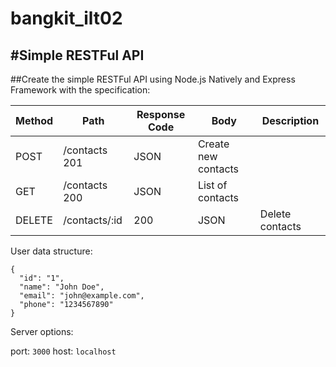 # bangkit_ilt02
#Simple RESTFul API
---
##Create the simple RESTFul API using Node.js Natively and Express Framework with the specification:

|Method |	Path |	Response Code |	Body | Description |
| ---      | ---       | --- | ---| --- |
|POST	| /contacts	201	| JSON	| Create new contacts|
|GET	| /contacts	200	| JSON	| List of contacts|
|DELETE |	/contacts/:id	|200	|JSON	|Delete contacts|

User data structure:

```
{
  "id": "1",
  "name": "John Doe",
  "email": "john@example.com",
  "phone": "1234567890"
}
```
Server options:

port: `3000`
host: `localhost`
